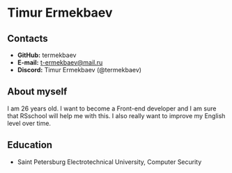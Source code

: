 # Timur Ermekbaev
## Contacts
* **GitHub:** termekbaev
* **E-mail:** t-ermekbaev@mail.ru
* **Discord:** Timur Ermekbaev (@termekbaev)
## About myself
I am 26 years old. I want to become a Front-end developer and I am sure that RSschool will help me with this. I also really want to improve my English level over time.
## Education
* Saint Petersburg Electrotechnical University, Computer Security
